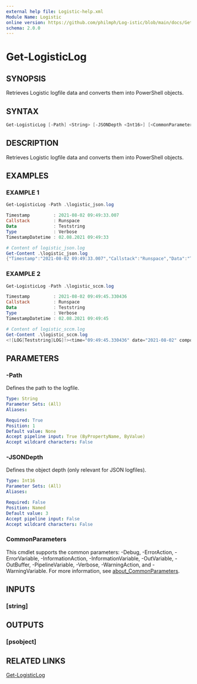 ```yaml
---
external help file: Logistic-help.xml
Module Name: Logistic
online version: https://github.com/philmph/Log-istic/blob/main/docs/Get-LogisticLog.md
schema: 2.0.0
---
```


# Get-LogisticLog

## SYNOPSIS

Retrieves Logistic logfile data and converts them into PowerShell objects.

## SYNTAX

```powershell
Get-LogisticLog [-Path] <String> [-JSONDepth <Int16>] [<CommonParameters>]
```

## DESCRIPTION

Retrieves Logistic logfile data and converts them into PowerShell objects.

## EXAMPLES

### EXAMPLE 1

```powershell
Get-LogisticLog -Path .\logistic_json.log

Timestamp         : 2021-08-02 09:49:33.007
Callstack         : Runspace
Data              : Teststring
Type              : Verbose
TimestampDatetime : 02.08.2021 09:49:33

# Content of logistic_json.log
Get-Content .\logistic_json.log
{"Timestamp":"2021-08-02 09:49:33.007","Callstack":"Runspace","Data":"Teststring","Type":"Verbose"}
```

### EXAMPLE 2

```powershell
Get-LogisticLog -Path .\logistic_sccm.log

Timestamp         : 2021-08-02 09:49:45.330436
Callstack         : Runspace
Data              : Teststring
Type              : Verbose
TimestampDatetime : 02.08.2021 09:49:45

# Content of logistic_sccm.log
Get-Content .\logistic_sccm.log
<![LOG[Teststring]LOG]!><time="09:49:45.330436" date="2021-08-02" component="Runspace" context="" type="1" thread="" file="Runspace">
```

## PARAMETERS

### -Path

Defines the path to the logfile.

```yaml
Type: String
Parameter Sets: (All)
Aliases:

Required: True
Position: 1
Default value: None
Accept pipeline input: True (ByPropertyName, ByValue)
Accept wildcard characters: False
```

### -JSONDepth

Defines the object depth (only relevant for JSON logfiles).

```yaml
Type: Int16
Parameter Sets: (All)
Aliases:

Required: False
Position: Named
Default value: 3
Accept pipeline input: False
Accept wildcard characters: False
```

### CommonParameters

This cmdlet supports the common parameters: -Debug, -ErrorAction, -ErrorVariable, -InformationAction, -InformationVariable, -OutVariable, -OutBuffer, -PipelineVariable, -Verbose, -WarningAction, and -WarningVariable. For more information, see [about_CommonParameters](http://go.microsoft.com/fwlink/?LinkID=113216).

## INPUTS

### [string]

## OUTPUTS

### [psobject]

## RELATED LINKS

[Get-LogisticLog](https://github.com/philmph/Log-istic/blob/main/docs/Get-LogisticLog.md)
